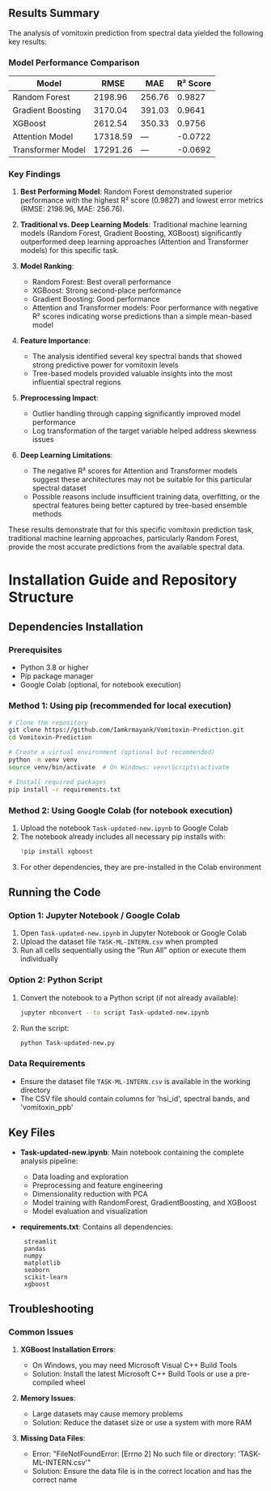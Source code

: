 ## Results Summary

The analysis of vomitoxin prediction from spectral data yielded the following key results:

### Model Performance Comparison

| Model | RMSE | MAE | R² Score |
|-------|------|-----|----------|
| Random Forest | 2198.96 | 256.76 | 0.9827 |
| Gradient Boosting | 3170.04 | 391.03 | 0.9641 |
| XGBoost | 2612.54 | 350.33 | 0.9756 |
| Attention Model | 17318.59 | — | -0.0722 |
| Transformer Model | 17291.26 | — | -0.0692 |

### Key Findings

1. **Best Performing Model**: Random Forest demonstrated superior performance with the highest R² score (0.9827) and lowest error metrics (RMSE: 2198.96, MAE: 256.76).

2. **Traditional vs. Deep Learning Models**: Traditional machine learning models (Random Forest, Gradient Boosting, XGBoost) significantly outperformed deep learning approaches (Attention and Transformer models) for this specific task.

3. **Model Ranking**:
   - Random Forest: Best overall performance
   - XGBoost: Strong second-place performance
   - Gradient Boosting: Good performance
   - Attention and Transformer models: Poor performance with negative R² scores indicating worse predictions than a simple mean-based model

4. **Feature Importance**: 
   - The analysis identified several key spectral bands that showed strong predictive power for vomitoxin levels
   - Tree-based models provided valuable insights into the most influential spectral regions

5. **Preprocessing Impact**: 
   - Outlier handling through capping significantly improved model performance
   - Log transformation of the target variable helped address skewness issues

6. **Deep Learning Limitations**:
   - The negative R² scores for Attention and Transformer models suggest these architectures may not be suitable for this particular spectral dataset
   - Possible reasons include insufficient training data, overfitting, or the spectral features being better captured by tree-based ensemble methods

These results demonstrate that for this specific vomitoxin prediction task, traditional machine learning approaches, particularly Random Forest, provide the most accurate predictions from the available spectral data.


# Installation Guide and Repository Structure

## Dependencies Installation

### Prerequisites
- Python 3.8 or higher
- Pip package manager
- Google Colab (optional, for notebook execution)

### Method 1: Using pip (recommended for local execution)

```bash
# Clone the repository
git clone https://github.com/Iamkrmayank/Vomitoxin-Prediction.git
cd Vomitoxin-Prediction

# Create a virtual environment (optional but recommended)
python -m venv venv
source venv/bin/activate  # On Windows: venv\Scripts\activate

# Install required packages
pip install -r requirements.txt
```

### Method 2: Using Google Colab (for notebook execution)

1. Upload the notebook `Task-updated-new.ipynb` to Google Colab
2. The notebook already includes all necessary pip installs with:
   ```python
   !pip install xgboost
   ```
3. For other dependencies, they are pre-installed in the Colab environment

## Running the Code

### Option 1: Jupyter Notebook / Google Colab
1. Open `Task-updated-new.ipynb` in Jupyter Notebook or Google Colab
2. Upload the dataset file `TASK-ML-INTERN.csv` when prompted
3. Run all cells sequentially using the "Run All" option or execute them individually

### Option 2: Python Script
1. Convert the notebook to a Python script (if not already available):
   ```bash
   jupyter nbconvert --to script Task-updated-new.ipynb
   ```
2. Run the script:
   ```bash
   python Task-updated-new.py
   ```

### Data Requirements
- Ensure the dataset file `TASK-ML-INTERN.csv` is available in the working directory
- The CSV file should contain columns for 'hsi_id', spectral bands, and 'vomitoxin_ppb'

## Key Files

- **Task-updated-new.ipynb**: Main notebook containing the complete analysis pipeline:
  - Data loading and exploration
  - Preprocessing and feature engineering
  - Dimensionality reduction with PCA
  - Model training with RandomForest, GradientBoosting, and XGBoost
  - Model evaluation and visualization
  
- **requirements.txt**: Contains all dependencies:
  ```
   streamlit
   pandas
   numpy
   matplotlib
   seaborn
   scikit-learn
   xgboost
  ```

## Troubleshooting

### Common Issues

1. **XGBoost Installation Errors**:
   - On Windows, you may need Microsoft Visual C++ Build Tools
   - Solution: Install the latest Microsoft C++ Build Tools or use a pre-compiled wheel

2. **Memory Issues**:
   - Large datasets may cause memory problems
   - Solution: Reduce the dataset size or use a system with more RAM

3. **Missing Data Files**:
   - Error: "FileNotFoundError: [Errno 2] No such file or directory: 'TASK-ML-INTERN.csv'"
   - Solution: Ensure the data file is in the correct location and has the correct name


